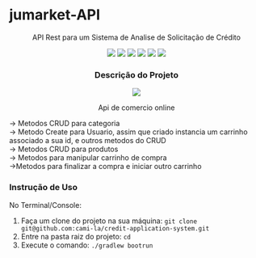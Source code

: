 ﻿<h1>jumarket-API</h1>
<p align="center">API Rest para um Sistema de Analise de Solicitação de Crédito</p>
<p align="center">
     <a alt="Java">
        <img src="https://img.shields.io/badge/Java-ED8B00?style=for-the-badge&logo=java&logoColor=white" />
    </a>
    <a alt="Kotlin">
        <img src="https://img.shields.io/badge/Kotlin-0095D5?&style=for-the-badge&logo=kotlin&logoColor=white" />
    </a>
    <a alt="Spring Boot">
        <img src="https://img.shields.io/badge/Spring-6DB33F?style=for-the-badge&logo=spring&logoColor=white" />
    </a>
    <a alt="Mysql ">
        <img src="https://img.shields.io/badge/MySQL-00000F?style=for-the-badge&logo=mysql&logoColor=white" />
    </a>
    <a alt="Flyway">
        <img src="https://img.shields.io/badge/Flyway-v9.5.1-red.svg">
    </a>
<a alt="Gradle">
        <img src="https://img.shields.io/badge/Gradle-v7.6-lightgreen.svg" />
    </a>

</p>

<center><h3>Descrição do Projeto</h3>
    <img src="https://i.imgur.com/JdoXVJO_d.webp?maxwidth=760&fidelity=grand">
<p> Api de comercio online </p></center>

-> Metodos CRUD para categoria<br>
-> Metodo Create para Usuario, assim que criado instancia um carrinho associado a sua id, e outros metodos do CRUD<br>
-> Metodos CRUD para produtos<br>
-> Metodos para manipular carrinho de compra<br>
->Metodos para finalizar a compra e iniciar outro carrinho<br>
 </p>

<h3>Instrução de Uso</h3>
<p>No Terminal/Console:</p>
<ol>
	<li>Faça um clone do projeto na sua máquina: <code>git clone git@github.com:cami-la/credit-application-system.git</code></li>
	<li>Entre na pasta raiz do projeto: <code>cd </code></li> 
	<li>Execute o comando: <code>./gradlew bootrun</code></li>
</ol>